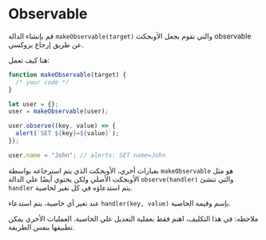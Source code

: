 # Observable

قم بإنشاء الدالة `makeObservable(target)` والتي تقوم بجعل الأوبجكت observable عن طريق إرجاع بروكسي.

هنا كيف تعمل:

```js run
function makeObservable(target) {
  /* your code */
}

let user = {};
user = makeObservable(user);

user.observe((key, value) => {
  alert(`SET ${key}=${value}`);
});

user.name = "John"; // alerts: SET name=John
```

بعبارات أخري، الأوبجكت الذي يتم استرجاعه بواسطة `makeObservable` هو مثل الأوبجكت الأصلي ولكن يحتوي أيضًا علي الدالة `observe(handler)` والتي تنشئ `handler` يتم استدعاؤه في كل تغير لخاصية.

عند تغير أي خاصية، يتم استدعاء `handler(key, value)` بإسم وقيمة الخاصية.

ملاحظه: في هذا التكليف، اهتم فقط بعملية التعديل علي الخاصية. العمليات الأخري يمكن تطبيقها بنفس الطريقة.
